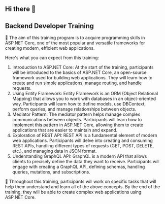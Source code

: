 ## Hi there 👋
## Backend Developer Training 
🙋‍ The aim of this training program is to acquire programming skills in ASP.NET Core, one of the most popular and versatile frameworks for creating modern, efficient web applications.

Here's what you can expect from this training:

1. Introduction to ASP.NET Core: At the start of the training, participants will be introduced to the basics of ASP.NET Core, an open-source framework used for building web applications. They will learn how to create and run simple applications, manage routing, and handle requests.
2. Using Entity Framework: Entity Framework is an ORM (Object Relational Mapping) that allows you to work with databases in an object-oriented way. Participants will learn how to define models, use DBContext, perform queries, and manage relationships between objects.
3. Mediator Pattern: The mediator pattern helps manage complex communications between objects. Participants will learn how to implement this pattern in ASP.NET Core, allowing them to create applications that are easier to maintain and expand.
4. Exploration of REST API: REST API is a fundamental element of modern web applications. Participants will delve into creating and consuming REST APIs, handling different types of requests (GET, POST, DELETE, etc.), and managing data in JSON format.
5. Understanding GraphQL API: GraphQL is a modern API that allows clients to precisely define the data they want to receive. Participants will engage with creating a GraphQL API, defining schemas, handling queries, mutations, and subscriptions.

🧙 Throughout this training, participants will work on specific tasks that will help them understand and learn all of the above concepts. By the end of the training, they will be able to create complex web applications using ASP.NET Core.
